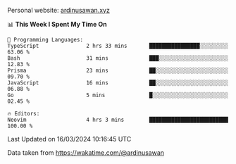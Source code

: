 Personal website: [ardinusawan.xyz](https://ardinusawan.xyz)

<!--START_SECTION:waka-->
📊 **This Week I Spent My Time On** 

```text
💬 Programming Languages: 
TypeScript               2 hrs 33 mins       ████████████████░░░░░░░░░   63.06 % 
Bash                     31 mins             ███░░░░░░░░░░░░░░░░░░░░░░   12.83 % 
Prisma                   23 mins             ██░░░░░░░░░░░░░░░░░░░░░░░   09.70 % 
JavaScript               16 mins             ██░░░░░░░░░░░░░░░░░░░░░░░   06.88 % 
Go                       5 mins              █░░░░░░░░░░░░░░░░░░░░░░░░   02.45 % 

🔥 Editors: 
Neovim                   4 hrs 3 mins        █████████████████████████   100.00 % 
```


 Last Updated on 16/03/2024 10:16:45 UTC
<!--END_SECTION:waka-->
Data taken from https://wakatime.com/@ardinusawan
